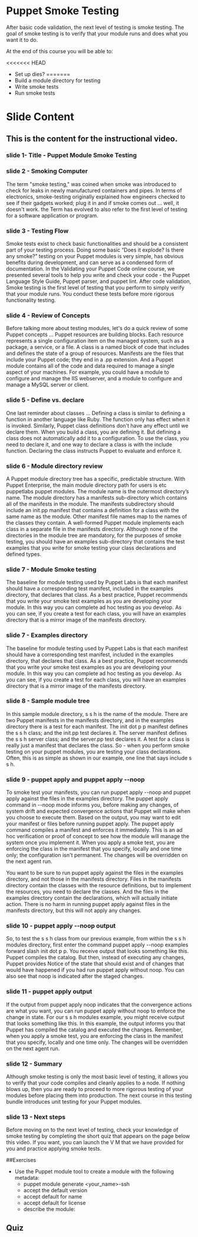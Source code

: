 # Puppet Smoke Testing

After basic code validation, the next level of testing is smoke testing.
The goal of smoke testing is to verify that your module runs and does what you want it to do.  

At the end of this course you will be able to:

<<<<<<< HEAD
* Set up dies? 
=======
* Build a module directory for testing
* Write smoke tests
* Run smoke tests 

# Slide Content

## This is the content for the instructional video.


### slide 1-  Title - Puppet Module Smoke Testing

### slide 2 - Smoking Computer

The term "smoke testing," was coined when smoke was introduced to check for leaks in newly manufactured containers and pipes.  In terms of electronics, smoke-testing originally explained how engineers checked to see if their gadgets worked; plug it in and if smoke comes out ... well, it doesn't work. the Term has evolved to also refer to the first level of testing for a software application or program. 

### slide 3 -  Testing Flow

Smoke tests exist to check basic functionalities and should be a consistent part of your testing process. Doing some basic “Does it explode? Is there any smoke?” testing on your Puppet modules is very simple, has obvious benefits during development, and can serve as a condensed form of documentation. In the Validating your Puppet Code online course, we presented several tools to help you write and check your code - the Puppet Language Style Guide, Puppet parser, and puppet lint. After code validation, Smoke testing is the first level of testing that you perform to simply verify that your module runs. You conduct these tests before more rigorous functionality testing.

### slide 4 - Review of Concepts

Before talking more about testing modules, let's do a quick review of some Puppet concepts ... Puppet resources are building blocks. Each resource represents a single configuration item on the managed system, such as a package, a service, or a file. A class is a named block of code that includes and defines the state of a group of resources. Manifests are the files that include your Puppet code; they end in a .pp extension. And a Puppet module contains all of the code and data required to manage a single aspect of your machines.  For example, you could have a module to configure and manage the IIS webserver, and a module to configure and manage a MySQL server or client.  

### slide 5 - Define vs. declare

One last reminder about classes ... Defining a class is similar to defining a function in another language like Ruby. The function only has effect when it is invoked. Similarly, Puppet class definitions don't have any effect until we declare them. When you build a class, you are defining it. But defining a class does not automatically add it to a configuration. To use the class, you need to declare it, and one way to declare a class is with the include function. Declaring the class instructs Puppet to evaluate and enforce it. 

### slide 6 - Module directory review

A Puppet module directory tree has a specific, predictable structure.  With Puppet Enterprise, the main module directory path for users is etc puppetlabs puppet modules. The module name is the outermost directory’s name. The module directory has a manifests sub-directory which contains all of the manifests in the module. The manifests subdirectory should include an init.pp manifest that contains a definition for a class with the same name as the module. Other manifest file names map to the names of the classes they contain. A well-formed Puppet module implements each class in a separate file in the manifests directory. Although none of the directories in the module tree are mandatory, for the purposes of smoke testing, you should have an examples sub-directory that contains the test examples that you write for smoke testing your class declarations and defined types. 

### slide 7 - Module Smoke testing

The baseline for module testing used by Puppet Labs is that each manifest should have a corresponding test manifest, included in the examples directory,  that declares that class. As a best practice, Puppet recommends that you write your smoke test examples as you are developing your module. In this way you can complete ad hoc testing  as you develop. As you can see, if you create a test for each class, you will have an examples directory that is a mirror image of the manifests directory.  


### slide 7 - Examples directory

The baseline for module testing used by Puppet Labs is that each manifest should have a corresponding test manifest, included in the examples directory,  that declares that class. As a best practice, Puppet recommends that you write your smoke test examples as you are developing your module. In this way you can complete ad hoc testing  as you develop. As you can see, if you create a test for each class, you will have an examples directory that is a mirror image of the manifests directory. 

### slide 8 - Sample module tree

In this sample module directory, s s h is the name of the module. There are two Puppet manifests in the manifests directory,  and in the examples directory there is a test for each manifest. The init dot p p manifest defines the s s h class; and the init.pp test declares it. The server manifest defines the s s h  server class; and the server.pp test declares it. A test for a class is really just a manifest that declares the class. So - when you perform smoke testing on your puppet modules, you are testing your class declarations. Often, this is as simple as shown in our example, one line that says include s s h.


### slide 9 - puppet apply and puppet apply --noop

To smoke test your manifests, you can run puppet apply --noop and puppet apply against the files in the examples directory. The puppet apply command in --noop mode informs you, before making any changes, of system drift and expected convergence actions that Puppet will make when you choose to execute them.  Based on the output, you may want to edit your manifest or files before running puppet apply. The puppet apply command compiles a manifest and enforces it immediately. This is an ad hoc verification or proof of concept to see how the module will manage the system once you implement it. When you apply a smoke test, you are enforcing the class in the manifest that you specify, locally and one time only; the configuration isn't permanent. The changes will be overridden on the next agent run. 

You want to be sure to run puppet apply against the files in the examples directory, and not those in the manifests directory. Files in the manifests directory contain the classes with the resource definitions, but to implement the resources, you need to declare the classes.  And the files in the examples directory contain the declarations, which will actually initiate action. There is no harm in running puppet apply against files in the manifests directory, but this will not apply any changes.

### slide 10 - puppet apply --noop output

So, to test the s s h class from our previous example, from within the s s h modules directory, first enter the command puppet apply --noop examples forward slash init dot p p. You receive output that looks something like this. Puppet compiles the catalog. But then, instead of executing any changes, Puppet provides Notice of the state that should exist and of  changes that would have happened if you had run puppet apply without noop. You can also see that noop is indicated after the staged changes.

### slide 11 - puppet apply output

If the output from puppet apply noop indicates that the convergence actions are what you want, you can run puppet apply without noop to enforce the change in state. For our s s h modules example, you might receive output that looks something like this. In this example, the output informs you that Puppet has compiled the catalog and executed the changes. Remember, when you apply a smoke test, you are enforcing the class in the manifest that you specify, locally and one time only. The changes will be overridden on the next agent run.  

### slide 12 - Summary

Although smoke testing is only the most basic level of testing, it allows you to verify that your code compiles and cleanly applies to a node. If nothing blows up, then you are ready to proceed to more rigorous testing of your modules before placing them into production. The next course in this testing bundle introduces unit testing for your Puppet modules.

### slide 13 - Next steps

Before moving on to the next level of testing, check your knowledge of smoke testing by completing the short quiz that appears on the page below this video. If you want, you can launch the V M that we have provided for you and practice applying smoke tests.





##Exercises

- Use the Puppet module tool to create a module with the following metadata:
    - puppet module generate <your_name>-ssh
    - accept the default version
    - accept default for name
    - accept default for license
    - describe the module: 
    

## Quiz    
    
